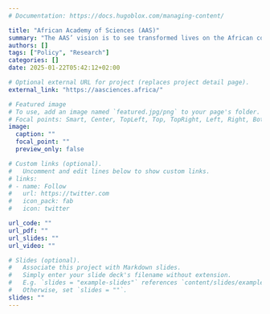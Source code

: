 ```yaml
---
# Documentation: https://docs.hugoblox.com/managing-content/

title: "African Academy of Sciences (AAS)" 
summary: "The AAS’ vision is to see transformed lives on the African continent through science. It is the only continental Academy in Africa enjoying the support and recognition of the African Union, as well as several governments and major international partners."
authors: []
tags: ["Policy", "Research"]
categories: []
date: 2025-01-22T05:42:12+02:00

# Optional external URL for project (replaces project detail page).
external_link: "https://aasciences.africa/"

# Featured image
# To use, add an image named `featured.jpg/png` to your page's folder.
# Focal points: Smart, Center, TopLeft, Top, TopRight, Left, Right, BottomLeft, Bottom, BottomRight.
image:
  caption: ""
  focal_point: ""
  preview_only: false

# Custom links (optional).
#   Uncomment and edit lines below to show custom links.
# links:
# - name: Follow
#   url: https://twitter.com
#   icon_pack: fab
#   icon: twitter

url_code: ""
url_pdf: ""
url_slides: ""
url_video: ""

# Slides (optional).
#   Associate this project with Markdown slides.
#   Simply enter your slide deck's filename without extension.
#   E.g. `slides = "example-slides"` references `content/slides/example-slides.md`.
#   Otherwise, set `slides = ""`.
slides: ""
---
```

